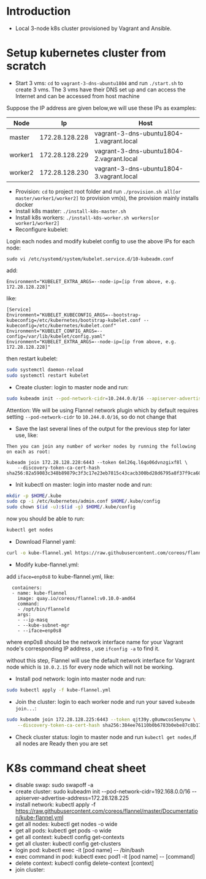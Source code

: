 # Introduction
- Local 3-node k8s cluster provisioned by Vagrant and Ansible.

# Setup kubernetes cluster from scratch
- Start 3 vms: `cd` to `vagrant-3-dns-ubuntu1804` and run `./start.sh` to create 3 vms. The 3 vms have their DNS set up and can access the Internet and can be accessed from host machine

Suppose the IP address are given below,we will use these IPs as examples:

|Node|Ip|Host|
| --- | --- | --- |
|master|172.28.128.228|vagrant-3-dns-ubuntu1804-1.vagrant.local|
|worker1|172.28.128.229|vagrant-3-dns-ubuntu1804-2.vagrant.local|
|worker2|172.28.128.230|vagrant-3-dns-ubuntu1804-3.vagrant.local|

- Provision: `cd` to project root folder and run `./provision.sh all[or master/worker1/worker2]` to provision vm(s), the provision mainly installs docker
- Install k8s master: `./install-k8s-master.sh`
- Install k8s workers: `./install-k8s-worker.sh workers[or worker1/worker2]`
- Reconfigure kubelet:

Login each nodes and modify kubelet config to use the above IPs for each node:

```
sudo vi /etc/systemd/system/kubelet.service.d/10-kubeadm.conf
```
add:

```
Environment="KUBELET_EXTRA_ARGS=--node-ip=[ip from above, e.g. 172.28.128.228]"
```
like:

```
[Service]
Environment="KUBELET_KUBECONFIG_ARGS=--bootstrap-kubeconfig=/etc/kubernetes/bootstrap-kubelet.conf --kubeconfig=/etc/kubernetes/kubelet.conf"
Environment="KUBELET_CONFIG_ARGS=--config=/var/lib/kubelet/config.yaml"
Environment="KUBELET_EXTRA_ARGS=--node-ip=[ip from above, e.g. 172.28.128.228]"
```
then restart kubelet: 

```bash
sudo systemctl daemon-reload
sudo systemctl restart kubelet
```

- Create cluster: login to master node and run:

```bash
sudo kubeadm init --pod-network-cidr=10.244.0.0/16 --apiserver-advertise-address=[172.28.128.228 - ip address for master, ip address should from landrush and starts with `172.xxx.xxx.xxx`, like `172.28.128.225`]
```
Attention: We will be using Flannel network plugin which by default requires setting `--pod-network-cidr` to `10.244.0.0/16`, so do not change that

- Save the last several lines of the output for the previous step for later use, like:

```
Then you can join any number of worker nodes by running the following on each as root:

kubeadm join 172.28.128.228:6443 --token 6ml26q.l6qo06dvnzgixf8l \
    --discovery-token-ca-cert-hash sha256:82a59083c348b89879c3f3c17e23eb7815c43cacb300bd28d6795a8f37f9ca60 
```

- Init kubectl on master: login into master node and run:

```bash
mkdir -p $HOME/.kube
sudo cp -i /etc/kubernetes/admin.conf $HOME/.kube/config
sudo chown $(id -u):$(id -g) $HOME/.kube/config
```

now you should be able to run:

```bash
kubectl get nodes
```

- Download Flannel yaml:
```bash
curl -o kube-flannel.yml https://raw.githubusercontent.com/coreos/flannel/master/Documentation/kube-flannel.yml
```

- Modify kube-flannel.yml: 

add `iface=enp0s8` to kube-flannel.yml, like:

```
  containers:
  - name: kube-flannel
    image: quay.io/coreos/flannel:v0.10.0-amd64
    command:
    - /opt/bin/flanneld
    args:
    - --ip-masq
    - --kube-subnet-mgr
    - --iface=enp0s8
```

where enp0s8 should be the network interface name for your Vagrant node's corresponding IP address , use `ifconfig -a` to find it.

without this step, Flannel will use the default network interface for Vagrant node which is `10.0.2.15` for every node which will not be working.

- Install pod network: login into master node and run:

```bash
sudo kubectl apply -f kube-flannel.yml
```

- Join the cluster: login to each worker node and run your saved `kubeadm join...`:

```bash
sudo kubeadm join 172.28.128.225:6443 --token qjt39y.g0umwcos5enynw \
    --discovery-token-ca-cert-hash sha256:384ee76110b0b6783b0ebe87c8b177809d6ef84c2b499c934008fc0d3397f2 
```

- Check cluster status: login to master node and run `kubectl get nodes`,if all nodes are Ready then you are set



# K8s command cheat sheet
- disable swap: sudo swapoff -a
- create cluster: sudo kubeadm init --pod-network-cidr=192.168.0.0/16 --apiserver-advertise-address=172.28.128.225
- install network: kubectl apply -f https://raw.githubusercontent.com/coreos/flannel/master/Documentation/kube-flannel.yml
- get all nodes: kubectl get nodes -o wide
- get all pods: kubectl get pods -o wide
- get all context: kubectl config get-contexts
- get all cluster: kubectl config get-clusters
- login pod: kubectl exec -it [pod name] -- /bin/bash
- exec command in pod: kubectl exec pod1 -it [pod name] -- [command]
- delete context: kubectl config delete-context [context]
- join cluster: 
